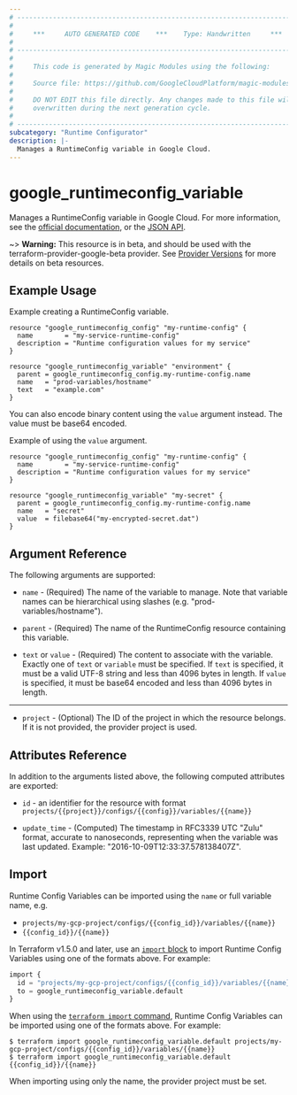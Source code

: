 ```yaml
---
# ----------------------------------------------------------------------------
#
#     ***     AUTO GENERATED CODE    ***    Type: Handwritten     ***
#
# ----------------------------------------------------------------------------
#
#     This code is generated by Magic Modules using the following:
#
#     Source file: https://github.com/GoogleCloudPlatform/magic-modules/tree/main/mmv1/third_party/terraform/website/docs/r/runtimeconfig_variable.html.markdown
#
#     DO NOT EDIT this file directly. Any changes made to this file will be
#     overwritten during the next generation cycle.
#
# ----------------------------------------------------------------------------
subcategory: "Runtime Configurator"
description: |-
  Manages a RuntimeConfig variable in Google Cloud.
---
```


# google_runtimeconfig_variable

Manages a RuntimeConfig variable in Google Cloud. For more information, see the
[official documentation](https://cloud.google.com/deployment-manager/runtime-configurator/),
or the
[JSON API](https://cloud.google.com/deployment-manager/runtime-configurator/reference/rest/).

~> **Warning:** This resource is in beta, and should be used with the terraform-provider-google-beta provider.
See [Provider Versions](https://terraform.io/docs/providers/google/guides/provider_versions.html) for more details on beta resources.

## Example Usage

Example creating a RuntimeConfig variable.

```hcl
resource "google_runtimeconfig_config" "my-runtime-config" {
  name        = "my-service-runtime-config"
  description = "Runtime configuration values for my service"
}

resource "google_runtimeconfig_variable" "environment" {
  parent = google_runtimeconfig_config.my-runtime-config.name
  name   = "prod-variables/hostname"
  text   = "example.com"
}
```

You can also encode binary content using the `value` argument instead. The
value must be base64 encoded.

Example of using the `value` argument.

```hcl
resource "google_runtimeconfig_config" "my-runtime-config" {
  name        = "my-service-runtime-config"
  description = "Runtime configuration values for my service"
}

resource "google_runtimeconfig_variable" "my-secret" {
  parent = google_runtimeconfig_config.my-runtime-config.name
  name   = "secret"
  value  = filebase64("my-encrypted-secret.dat")
}
```

## Argument Reference

The following arguments are supported:

* `name` - (Required) The name of the variable to manage. Note that variable
names can be hierarchical using slashes (e.g. "prod-variables/hostname").

* `parent` - (Required) The name of the RuntimeConfig resource containing this
variable.

* `text` or `value` - (Required) The content to associate with the variable.
Exactly one of `text` or `variable` must be specified. If `text` is specified,
it must be a valid UTF-8 string and less than 4096 bytes in length. If `value`
is specified, it must be base64 encoded and less than 4096 bytes in length.

- - -

* `project` - (Optional) The ID of the project in which the resource belongs. If it
    is not provided, the provider project is used.

## Attributes Reference

In addition to the arguments listed above, the following computed attributes are
exported:

* `id` - an identifier for the resource with format `projects/{{project}}/configs/{{config}}/variables/{{name}}`

* `update_time` - (Computed) The timestamp in RFC3339 UTC "Zulu" format,
accurate to nanoseconds, representing when the variable was last updated.
Example: "2016-10-09T12:33:37.578138407Z".

## Import

Runtime Config Variables can be imported using the `name` or full variable name, e.g.

* `projects/my-gcp-project/configs/{{config_id}}/variables/{{name}}`
* `{{config_id}}/{{name}}`

In Terraform v1.5.0 and later, use an [`import` block](https://developer.hashicorp.com/terraform/language/import) to import Runtime Config Variables using one of the formats above. For example:

```tf
import {
  id = "projects/my-gcp-project/configs/{{config_id}}/variables/{{name}}"
  to = google_runtimeconfig_variable.default
}
```

When using the [`terraform import` command](https://developer.hashicorp.com/terraform/cli/commands/import), Runtime Config Variables can be imported using one of the formats above. For example:

```
$ terraform import google_runtimeconfig_variable.default projects/my-gcp-project/configs/{{config_id}}/variables/{{name}}
$ terraform import google_runtimeconfig_variable.default {{config_id}}/{{name}}
```
When importing using only the name, the provider project must be set.
